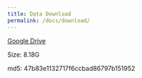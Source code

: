```yaml
---
title: Data Download
permalink: /docs/download/
---
```




[Google Drive](https://drive.google.com/file/d/1f_QaDg-xGvlSc1ZhSFnxSzwNfIiQ7J5F/view?usp=sharing)

Size: 8.18G

md5: 47b83e1132717f6ccbad86797b151952

